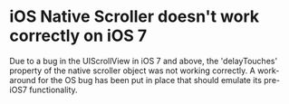 # iOS Native Scroller doesn't work correctly on iOS 7
Due to a bug in the UIScrollView in iOS 7 and above, the 'delayTouches' property of the native scroller object was not working correctly. A work-around for the OS bug has been put in place that should emulate its pre-iOS7 functionality.
